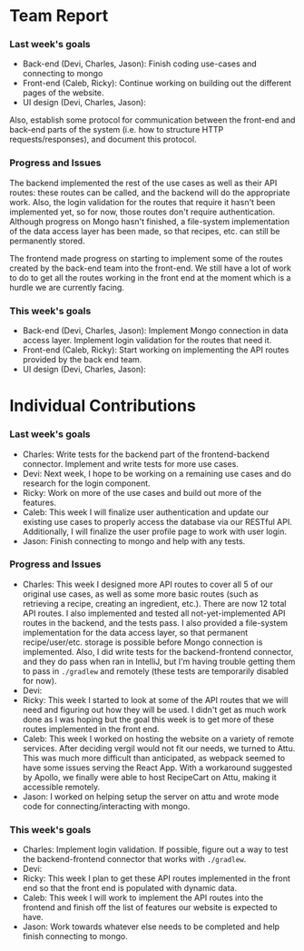 # Team Report

### Last week's goals

- Back-end (Devi, Charles, Jason): Finish coding use-cases and connecting to mongo
- Front-end (Caleb, Ricky): Continue working on building out the different pages of the website.
- UI design (Devi, Charles, Jason): 

Also, establish some protocol for communication between the front-end and back-end parts of the system (i.e. how to structure HTTP requests/responses), and document this protocol.

### Progress and Issues

The backend implemented the rest of the use cases as well as their API routes: these routes can be called, and the backend will do the appropriate work. Also, the login validation for the routes that require it hasn't been implemented yet, so for now, those routes don't require authentication. Although progress on Mongo hasn't finished, a file-system implementation of the data access layer has been made, so that recipes, etc. can still be permanently stored.

The frontend made progress on starting to implement some of the routes created by the back-end team into the front-end. We still have a lot of work to do to get all the routes working in the front end at the moment which is a hurdle we are currently facing.

### This week's goals

- Back-end (Devi, Charles, Jason): Implement Mongo connection in data access layer. Implement login validation for the routes that need it.
- Front-end (Caleb, Ricky): Start working on implementing the API routes provided by the back end team.
- UI design (Devi, Charles, Jason):

# Individual Contributions

### Last week's goals
- Charles: Write tests for the backend part of the frontend-backend connector. Implement and write tests for more use cases.
- Devi: Next week, I hope to be working on a remaining use cases and do research for the login component.
- Ricky: Work on more of the use cases and build out more of the features.
- Caleb: This week I will finalize user authentication and update our existing use cases to properly access the database via our RESTful API. Additionally, I will finalize the user profile page to work with user login.
- Jason: Finish connecting to mongo and help with any tests.

### Progress and Issues

- Charles: This week I designed more API routes to cover all 5 of our original use cases, as well as some more basic routes (such as retrieving a recipe, creating an ingredient, etc.). There are now 12 total API routes. I also implemented and tested all not-yet-implemented API routes in the backend, and the tests pass. I also provided a file-system implementation for the data access layer, so that permanent recipe/user/etc. storage is possible before Mongo connection is implemented. Also, I did write tests for the backend-frontend connector, and they do pass when ran in IntelliJ, but I'm having trouble getting them to pass in `./gradlew` and remotely (these tests are temporarily disabled for now).
- Devi:
- Ricky: This week I started to look at some of the API routes that we will need and figuring out how they will be used. I didn't get as much work done as I was hoping but the goal this week is to get more of these routes implemented in the front end.
- Caleb: This week I worked on hosting the website on a variety of remote services. After deciding vergil would not fit our needs, we turned to Attu. This was much more difficult than anticipated, as webpack seemed to have some issues serving the React App. With a workaround suggested by Apollo, we finally were able to host RecipeCart on Attu, making it accessible remotely.
- Jason: I worked on helping setup the server on attu and wrote mode code for connecting/interacting with mongo.
### This week's goals

- Charles: Implement login validation. If possible, figure out a way to test the backend-frontend connector that works with `./gradlew`. 
- Devi:
- Ricky: This week I plan to get these API routes implemented in the front end so that the front end is populated with dynamic data.
- Caleb: This week I will work to implement the API routes into the frontend and finish off the list of features our website is expected to have.
- Jason: Work towards whatever else needs to be completed and help finish connecting to mongo.
